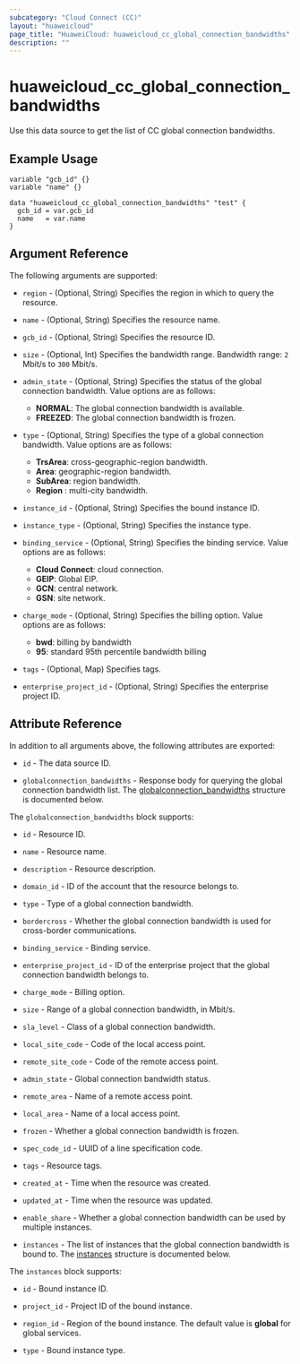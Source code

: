 ```yaml
---
subcategory: "Cloud Connect (CC)"
layout: "huaweicloud"
page_title: "HuaweiCloud: huaweicloud_cc_global_connection_bandwidths"
description: ""
---
```


# huaweicloud_cc_global_connection_bandwidths

Use this data source to get the list of CC global connection bandwidths.

## Example Usage

```hcl
variable "gcb_id" {}
variable "name" {}

data "huaweicloud_cc_global_connection_bandwidths" "test" {
  gcb_id = var.gcb_id
  name   = var.name
}
```

## Argument Reference

The following arguments are supported:

* `region` - (Optional, String) Specifies the region in which to query the resource.

* `name` - (Optional, String) Specifies the resource name.

* `gcb_id` - (Optional, String) Specifies the resource ID.

* `size` - (Optional, Int) Specifies the bandwidth range.
  Bandwidth range: `2` Mbit/s to `300` Mbit/s.

* `admin_state` - (Optional, String) Specifies the status of the global connection bandwidth.
  Value options are as follows:
  + **NORMAL**: The global connection bandwidth is available.
  + **FREEZED**: The global connection bandwidth is frozen.

* `type` - (Optional, String) Specifies the type of a global connection bandwidth.
  Value options are as follows:
  + **TrsArea**: cross-geographic-region bandwidth.
  + **Area**: geographic-region bandwidth.
  + **SubArea**: region bandwidth.
  + **Region** : multi-city bandwidth.

* `instance_id` - (Optional, String) Specifies the bound instance ID.

* `instance_type` - (Optional, String) Specifies the instance type.

* `binding_service` - (Optional, String) Specifies the binding service.
  Value options are as follows:
  + **Cloud Connect**: cloud connection.
  + **GEIP**: Global EIP.
  + **GCN**: central network.
  + **GSN**: site network.

* `charge_mode` - (Optional, String) Specifies the billing option.
  Value options are as follows:
  + **bwd**: billing by bandwidth
  + **95**: standard 95th percentile bandwidth billing

* `tags` - (Optional, Map) Specifies tags.

* `enterprise_project_id` - (Optional, String) Specifies the enterprise project ID.

## Attribute Reference

In addition to all arguments above, the following attributes are exported:

* `id` - The data source ID.

* `globalconnection_bandwidths` - Response body for querying the global connection bandwidth list.
  The [globalconnection_bandwidths](#GlobalConnectionBandwidths) structure is documented below.

<a name="GlobalConnectionBandwidths"></a>
The `globalconnection_bandwidths` block supports:

* `id` - Resource ID.

* `name` - Resource name.

* `description` - Resource description.

* `domain_id` - ID of the account that the resource belongs to.

* `type` - Type of a global connection bandwidth.

* `bordercross` - Whether the global connection bandwidth is used for cross-border communications.

* `binding_service` - Binding service.

* `enterprise_project_id` - ID of the enterprise project that the global connection bandwidth belongs to.

* `charge_mode` - Billing option.

* `size` - Range of a global connection bandwidth, in Mbit/s.

* `sla_level` - Class of a global connection bandwidth.

* `local_site_code` - Code of the local access point.

* `remote_site_code` - Code of the remote access point.

* `admin_state` - Global connection bandwidth status.

* `remote_area` - Name of a remote access point.

* `local_area` - Name of a local access point.

* `frozen` - Whether a global connection bandwidth is frozen.

* `spec_code_id` - UUID of a line specification code.

* `tags` - Resource tags.

* `created_at` - Time when the resource was created.

* `updated_at` - Time when the resource was updated.

* `enable_share` - Whether a global connection bandwidth can be used by multiple instances.

* `instances` - The list of instances that the global connection bandwidth is bound to.
  The [instances](#GlobalConnectionBandwidth_Instances) structure is documented below.

<a name="GlobalConnectionBandwidth_Instances"></a>
The `instances` block supports:

* `id` - Bound instance ID.

* `project_id` - Project ID of the bound instance.

* `region_id` - Region of the bound instance. The default value is **global** for global services.

* `type` - Bound instance type.
